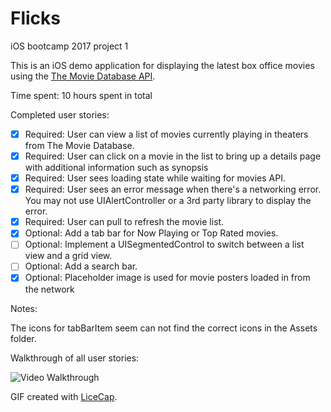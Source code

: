 # Flicks
iOS bootcamp 2017 project 1

This is an iOS demo application for displaying the latest box office movies using the [The Movie Database API](https://www.themoviedb.org/documentation/api).

Time spent: 10 hours spent in total

Completed user stories:

 * [x] Required: User can view a list of movies currently playing in theaters from The Movie Database.
 * [x] Required: User can click on a movie in the list to bring up a details page with additional information such as synopsis
 * [x] Required: User sees loading state while waiting for movies API.
 * [x] Required: User sees an error message when there's a networking error. You may not use UIAlertController or a 3rd party library to display the error. 
 * [x] Required: User can pull to refresh the movie list.
 * [x] Optional: Add a tab bar for Now Playing or Top Rated movies.
 * [ ] Optional: Implement a UISegmentedControl to switch between a list view and a grid view. 
 * [ ] Optional: Add a search bar.
 * [x] Optional: Placeholder image is used for movie posters loaded in from the network
 
Notes:

The icons for tabBarItem seem can not find the correct icons in the Assets folder.

Walkthrough of all user stories:

![Video Walkthrough](Flicks.gif)

GIF created with [LiceCap](http://www.cockos.com/licecap/).
